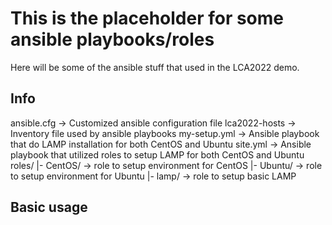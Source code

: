 # This is the placeholder for some ansible playbooks/roles
Here will be some of the ansible stuff that used in the LCA2022 demo.

## Info
ansible.cfg   -> Customized ansible configuration file 
lca2022-hosts -> Inventory file used by ansible playbooks
my-setup.yml  -> Ansible playbook that do LAMP installation for both CentOS and Ubuntu
site.yml      -> Ansible playbook that utilized roles to setup LAMP for both CentOS and Ubuntu
roles/
 |- CentOS/   -> role to setup environment for CentOS
 |- Ubuntu/   -> role to setup environment for Ubuntu
 |- lamp/     -> role to setup basic LAMP
 
## Basic usage


